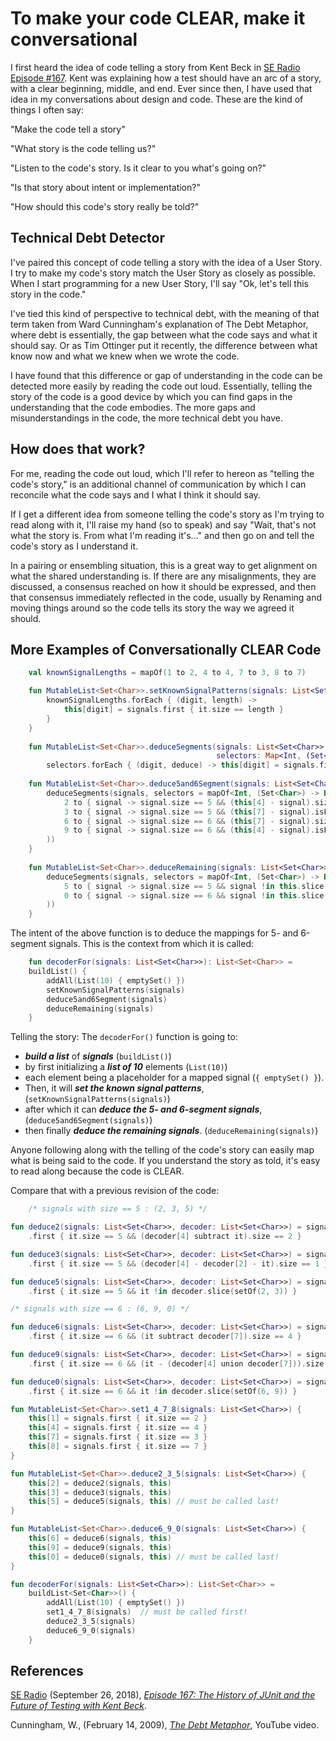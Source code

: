 # To make your code CLEAR, make it conversational

I first heard the idea of code telling a story from Kent Beck in [SE Radio Episode #167](https://www.se-radio.net/2010/09/episode-167-the-history-of-junit-and-the-future-of-testing-with-kent-beck/). Kent was explaining how a test should have an arc of a story, with a clear beginning, middle, and end. Ever since
then, I have used that idea in my conversations about design and code. These are the kind of things I often say:

"Make the code tell a story" 

"What story is the code telling us?"

"Listen to the code's story. Is it clear to you what's going on?"

"Is that story about intent or implementation?"

"How should this code's story really be told?"

## Technical Debt Detector

I've paired this concept of code telling a story with the idea of a User Story. I try to make my code's story match the
User Story as closely as possible. When I start programming for a new User Story, I'll say "Ok, let's tell this story in
the code."

I've tied this kind of perspective to technical debt, with the meaning of that term taken from Ward Cunningham's
explanation of The Debt Metaphor, where debt is essentially, the gap between what the code says and what it should say.
Or as Tim Ottinger put it recently, the difference between what know now and what we knew when we wrote the code.

I have found that this difference or gap of understanding in the code can be detected more easily by reading the code
out loud. Essentially, telling the story of the code is a good device by which you can find gaps in the understanding
that the code embodies. The more gaps and misunderstandings in the code, the more technical debt you have.

## How does that work?

For me, reading the code out loud, which I'll refer to hereon as "telling the code's story," is an additional channel of
communication by which I can reconcile what the code says and I what I think it should say.

If I get a different idea from someone telling the code's story as I'm trying to read along with it, I'll raise my
hand (so to speak) and say "Wait, that's not what the story is. From what I'm reading it's..." and then go on and tell
the code's story as I understand it.

In a pairing or ensembling situation, this is a great way to get alignment on what the shared understanding is. If there
are any misalignments, they are discussed, a consensus reached on how it should be expressed, and then that consensus
immediately reflected in the code, usually by Renaming and moving things around so the code tells its story the way we
agreed it should.

## More Examples of Conversationally CLEAR Code

```kotlin
    val knownSignalLengths = mapOf(1 to 2, 4 to 4, 7 to 3, 8 to 7)

    fun MutableList<Set<Char>>.setKnownSignalPatterns(signals: List<Set<Char>>) {
        knownSignalLengths.forEach { (digit, length) ->
            this[digit] = signals.first { it.size == length }
        }
    }
    
    fun MutableList<Set<Char>>.deduceSegments(signals: List<Set<Char>>, 
                                              selectors: Map<Int, (Set<Char>) -> Boolean>) =
        selectors.forEach { (digit, deduce) -> this[digit] = signals.first { deduce(it) } }
    
    fun MutableList<Set<Char>>.deduce5and6Segment(signals: List<Set<Char>>) {
        deduceSegments(signals, selectors = mapOf<Int, (Set<Char>) -> Boolean>(
            2 to { signal -> signal.size == 5 && (this[4] - signal).size == 2 },
            3 to { signal -> signal.size == 5 && (this[7] - signal).isEmpty() },
            6 to { signal -> signal.size == 6 && (this[7] - signal).size == 1 },
            9 to { signal -> signal.size == 6 && (this[4] - signal).isEmpty() }
        ))
    }
    
    fun MutableList<Set<Char>>.deduceRemaining(signals: List<Set<Char>>) {
        deduceSegments(signals, selectors = mapOf<Int, (Set<Char>) -> Boolean>(
            5 to { signal -> signal.size == 5 && signal !in this.slice(listOf(2, 3)) },
            0 to { signal -> signal.size == 6 && signal !in this.slice(setOf(6, 9)) }
        ))
    }
```

The intent of the above function is to deduce the mappings for 5- and 6-segment signals. This is the context from which
it is called:

```kotlin
    fun decoderFor(signals: List<Set<Char>>): List<Set<Char>> =
    buildList() {
        addAll(List(10) { emptySet() })
        setKnownSignalPatterns(signals)
        deduce5and6Segment(signals)
        deduceRemaining(signals)
    }
```

Telling the story: The `decoderFor()` function is going to:

* **_build a list_** of **_signals_** (`buildList()`)
* by first initializing a **_list of 10_** elements (`List(10)`)
* each element being a placeholder for a mapped signal (`{ emptySet() }`).
* Then, it will **_set the known signal patterns_**, (`setKnownSignalPatterns(signals)`)
* after which it can **_deduce the 5- and 6-segment signals_**, (`deduce5and6Segment(signals)`)
* then finally **_deduce the remaining signals_**. (`deduceRemaining(signals)`)

Anyone following along with the telling of the code's story can easily map what is being said to the code. If you
understand the story as told, it's easy to read along because the code is CLEAR.

Compare that with a previous revision of the code:

```kotlin
    /* signals with size == 5 : (2, 3, 5) */

fun deduce2(signals: List<Set<Char>>, decoder: List<Set<Char>>) = signals
    .first { it.size == 5 && (decoder[4] subtract it).size == 2 }

fun deduce3(signals: List<Set<Char>>, decoder: List<Set<Char>>) = signals
    .first { it.size == 5 && (decoder[4] - decoder[2] - it).size == 1 }

fun deduce5(signals: List<Set<Char>>, decoder: List<Set<Char>>) = signals
    .first { it.size == 5 && it !in decoder.slice(setOf(2, 3)) }

/* signals with size == 6 : (6, 9, 0) */

fun deduce6(signals: List<Set<Char>>, decoder: List<Set<Char>>) = signals
    .first { it.size == 6 && (it subtract decoder[7]).size == 4 }

fun deduce9(signals: List<Set<Char>>, decoder: List<Set<Char>>) = signals
    .first { it.size == 6 && (it - (decoder[4] union decoder[7])).size == 1 }

fun deduce0(signals: List<Set<Char>>, decoder: List<Set<Char>>) = signals
    .first { it.size == 6 && it !in decoder.slice(setOf(6, 9)) }

fun MutableList<Set<Char>>.set1_4_7_8(signals: List<Set<Char>>) {
    this[1] = signals.first { it.size == 2 }
    this[4] = signals.first { it.size == 4 }
    this[7] = signals.first { it.size == 3 }
    this[8] = signals.first { it.size == 7 }
}

fun MutableList<Set<Char>>.deduce2_3_5(signals: List<Set<Char>>) {
    this[2] = deduce2(signals, this)
    this[3] = deduce3(signals, this)
    this[5] = deduce5(signals, this) // must be called last!
}

fun MutableList<Set<Char>>.deduce6_9_0(signals: List<Set<Char>>) {
    this[6] = deduce6(signals, this)
    this[9] = deduce9(signals, this)
    this[0] = deduce0(signals, this) // must be called last!
}

fun decoderFor(signals: List<Set<Char>>): List<Set<Char>> =
    buildList<Set<Char>>() {
        addAll(List(10) { emptySet() })
        set1_4_7_8(signals)  // must be called first!
        deduce2_3_5(signals)
        deduce6_9_0(signals)
    }
```

## References

[SE Radio](https://www.se-radio.net/author/dalestrok/) (September 26, 2018), [_Episode 167: The History of JUnit and the
Future of Testing with Kent
Beck_](https://www.se-radio.net/2010/09/episode-167-the-history-of-junit-and-the-future-of-testing-with-kent-beck/).

Cunningham, W., (February 14, 2009), [_The Debt Metaphor_](https://www.youtube.com/watch?v=pqeJFYwnkjE), YouTube video.